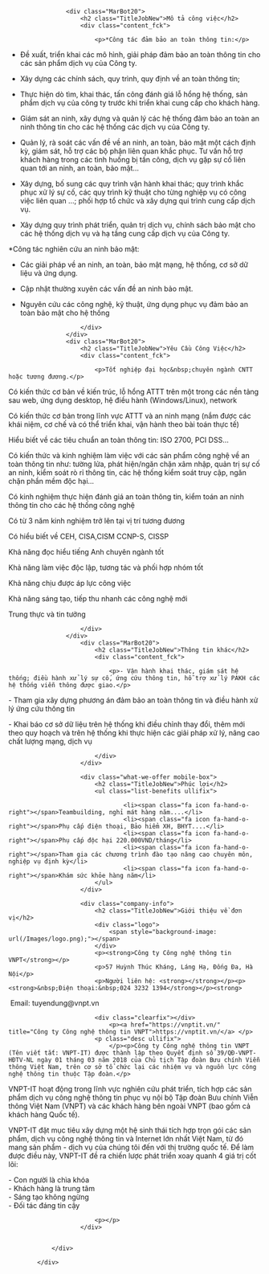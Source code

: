 <div class="col-sm-8 col-xs-12">
                <div class="article">

                    <div class="MarBot20">
                        <h2 class="TitleJobNew">Mô tả công việc</h2>
                        <div class="content_fck">

                            <p>*Công tác đảm bảo an toàn thông tin:</p>

<ul>
	<li>
	<p>Đề xuất, triển khai các mô hình, giải pháp đảm bảo an toàn thông tin cho các sản phẩm dịch vụ của Công ty.</p>
	</li>
	<li>
	<p>Xây dựng các chính sách, quy trình, quy định về an toàn thông tin;</p>
	</li>
	<li>
	<p>Thực hiện dò tìm, khai thác, tấn công đánh giá lỗ hổng hệ thống, sản phẩm dịch vụ của công ty trước khi triển khai cung cấp cho khách hàng.</p>
	</li>
	<li>
	<p>Giám sát an ninh, xây dựng và quản lý các hệ thống đảm bảo an toàn an ninh thông tin cho các hệ thống các dịch vụ của Công ty.</p>
	</li>
	<li>
	<p>Quản lý, rà soát các vấn đề về an ninh, an toàn, bảo mật một cách định kỳ, giám sát, hỗ trợ các bộ phận liên quan khắc phục. Tư vấn hỗ trợ khách hàng trong các tình huống bị tấn công, dịch vụ gặp sự cố liên quan tới an ninh, an toàn, bảo mật…</p>
	</li>
	<li>
	<p>Xây dựng, bố sung các quy trình vận hành khai thác; quy trình khắc phục xử lý sự cố, các quy trình kỹ thuật cho từng nghiệp vụ có công việc liên quan …; phối hợp tổ chức và xây dựng qui trình cung cấp dịch vụ.</p>
	</li>
	<li>
	<p>Xây dựng quy trình phát triển, quản trị dịch vụ, chính sách bảo mật cho các hệ thống dịch vụ và hạ tầng cung cấp dịch vụ của Công ty.</p>
	</li>
</ul>

<p>*Công tác nghiên cứu an ninh bảo mật:</p>

<ul>
	<li>
	<p>Các giải pháp về an ninh, an toàn, bảo mật mạng, hệ thống, cơ sở dữ liệu và ứng dụng.</p>
	</li>
	<li>
	<p>Cập nhật thường xuyên các vấn đề an ninh bảo mật.</p>
	</li>
	<li>
	<p>Nguyên cứu các công nghệ, kỹ thuật, ứng dụng phục vụ đảm bảo an toàn bảo mật cho hệ thống</p>
	</li>
</ul>


                        </div>
                    </div>
                    <div class="MarBot20">
                        <h2 class="TitleJobNew">Yêu Cầu Công Việc</h2>
                        <div class="content_fck">

                            <p>Tốt nghiệp đại học&nbsp;chuyên ngành CNTT hoặc tương đương.</p>

<p>Có kiến thức cơ bản về kiến trúc, lỗ hổng ATTT trên một trong các nền tảng sau web, ứng dụng desktop, hệ điều hành (Windows/Linux), network</p>

<p>Có kiến thức cơ bản trong lĩnh vực ATTT và an ninh mạng (nắm được các khái niệm, cơ chế và có thể triển khai, vận hành theo bài toán thực tế)</p>

<p>Hiểu biết về các tiêu chuẩn an toàn thông tin: ISO 2700, PCI DSS…</p>

<p>Có kiến thức và kinh nghiệm làm việc với các sản phẩm công nghệ về an toàn thông tin như: tường lửa, phát hiện/ngăn chặn xâm nhập, quản trị sự cố an ninh, kiểm soát rò rỉ thông tin, các hệ thống kiểm soát truy cập, ngăn chặn phần mềm độc hại…</p>

<p>Có kinh nghiệm thực hiện đánh giá an toàn thông tin, kiểm toán an ninh thông tin cho các hệ thống công nghệ</p>

<p>Có từ 3 năm kinh nghiệm trở lên tại vị trí tương đương</p>

<p>Có hiểu biết về CEH, CISA,CISM CCNP-S, CISSP</p>

<p>Khả năng đọc hiểu tiếng Anh chuyên ngành tốt</p>

<p>Khả năng làm việc độc lập, tương tác và phối hợp nhóm tốt</p>

<p>Khả năng chịu được áp lực công việc</p>

<p>Khả năng sáng tạo, tiếp thu nhanh các công nghệ mới</p>

<p>Trung thực và tin tưởng</p>


                        </div>
                    </div>
                        <div class="MarBot20">
                            <h2 class="TitleJobNew">Thông tin khác</h2>
                            <div class="content_fck">

                                <p>- Vận hành khai thác, giám sát hệ thống; điều hành xử lý sự cố, ứng cứu thông tin, hỗ trợ xử lý PAKH các hệ thống viễn thông được giao.</p>

<p>- Tham gia xây dựng phương án đảm bảo an toàn thông tin và điều hành xử lý ứng cứu thông tin</p>

<p>- Khai báo cơ sở dữ liệu trên hệ thống khi điều chỉnh thay đổi, thêm mới theo quy hoạch và trên hệ thống khi thực hiện các giải pháp xử lý, nâng cao chất lượng mạng, dịch vụ</p>


                            </div>
                        </div>

                        <div class="what-we-offer mobile-box">
                            <h2 class="TitleJobNew">Phúc lợi</h2>
                            <ul class="list-benefits ullifix">
                                
                                    <li><span class="fa icon fa-hand-o-right"></span>Teambuilding, nghỉ mát hàng năm....</li>
                                    <li><span class="fa icon fa-hand-o-right"></span>Phụ cấp điện thoại, Bảo hiểm XH, BHYT....</li>
                                    <li><span class="fa icon fa-hand-o-right"></span>Phụ cấp độc hại 220.000VND/tháng</li>
                                    <li><span class="fa icon fa-hand-o-right"></span>Tham gia các chương trình đào tạo nâng cao chuyên môn, nghiệp vụ định kỳ</li>
                                    <li><span class="fa icon fa-hand-o-right"></span>Khám sức khỏe hàng năm</li>
                            </ul>
                        </div>

                        <div class="company-info">
                            <h2 class="TitleJobNew">Giới thiệu về đơn vị</h2>
                            <div class="logo">
                                <span style="background-image: url(/Images/logo.png);"></span>
                            </div>
                            <p><strong>Công ty Công nghệ thông tin VNPT</strong></p>
                            <p>57 Huỳnh Thúc Kháng, Láng Hạ, Đống Đa, Hà Nội</p>
                            <p>Người liên hệ: <strong></strong></p><p><strong>&nbsp;Điện thoại:&nbsp;024 3232 1394</strong></p><strong>

<p>&nbsp;Email: tuyendung@vnpt.vn</p>
</strong><p></p>

                            <div class="clearfix"></div>
                                <p><a href="https://vnptit.vn/" title="Công ty Công nghệ thông tin VNPT">https://vnptit.vn/</a> </p>
                            <p class="desc ullifix">
                                </p><p>Công ty Công nghệ thông tin VNPT (Tên viết tắt: VNPT-IT) được thành lập theo Quyết định số 39/QĐ-VNPT-HĐTV-NL ngày 01 tháng 03 năm 2018 của Chủ tịch Tập đoàn Bưu chính Viễn thông Việt Nam, trên cơ sở tổ chức lại các nhiệm vụ và nguồn lực công nghệ thông tin thuộc Tập đoàn.</p>

<p>VNPT-IT hoạt động trong lĩnh vực nghiên cứu phát triển, tích hợp các sản phẩm dịch vụ công nghệ thông tin phục vụ nội bộ Tập đoàn Bưu chính Viễn thông Việt Nam (VNPT) và các khách hàng bên ngoài VNPT (bao gồm cả khách hàng Quốc tế).</p>

<p>VNPT-IT đặt mục tiêu xây dựng một hệ sinh thái tích hợp trọn gói các sản phẩm, dịch vụ công nghệ thông tin và Internet lớn nhất Việt Nam, từ đó mang sản phẩm - dịch vụ của chúng tôi đến với thị trường quốc tế. Để làm được điều này, VNPT-IT đề ra chiến lược phát triển xoay quanh 4 giá trị cốt lõi:</p>

<p>- Con người là chìa khóa<br>
- Khách hàng là trung tâm<br>
- Sáng tạo không ngừng<br>
- Đối tác đáng tin cậy</p>

                            <p></p>
                        </div>


                </div>

            </div>